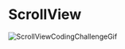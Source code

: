 # ScrollView
![ScrollViewCodingChallengeGif](https://user-images.githubusercontent.com/50354222/161795712-d2ea2d86-2e70-475f-a127-0886c483fb81.gif)
